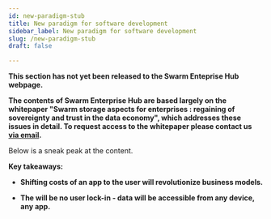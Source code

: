 ```yaml
---
id: new-paradigm-stub
title: New paradigm for software development
sidebar_label: New paradigm for software development
slug: /new-paradigm-stub
draft: false

---
```


**This section has not yet been released to the Swarm Enteprise Hub webpage.**

**The contents of Swarm Enterprise Hub are based largely on the whitepaper "Swarm storage aspects for enterprises :
regaining of sovereignty and trust in the data economy", which addresses these issues in  detail. To request access to the whitepaper please contact us [via email](mailto:enterprise@ethswarm.org).**

Below is a sneak peak at the content.


**Key takeaways:**

-   **Shifting costs of an app to the user will revolutionize business models.**

-   **The will be no user lock-in - data will be accessible from any device, any app.**
